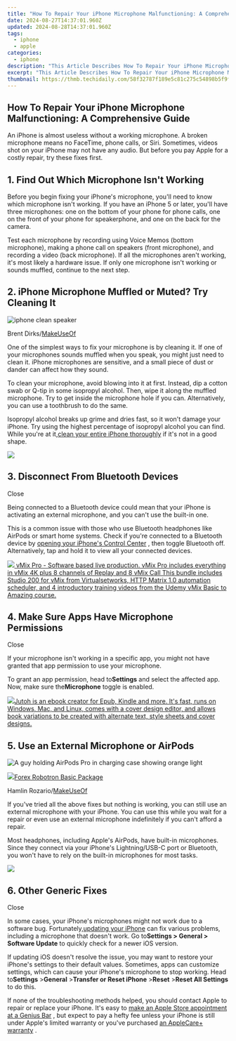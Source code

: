 ```yaml
---
title: "How To Repair Your iPhone Microphone Malfunctioning: A Comprehensive Guide"
date: 2024-08-27T14:37:01.960Z
updated: 2024-08-28T14:37:01.960Z
tags:
  - iphone
  - apple
categories:
  - iphone
description: "This Article Describes How To Repair Your iPhone Microphone Malfunctioning: A Comprehensive Guide"
excerpt: "This Article Describes How To Repair Your iPhone Microphone Malfunctioning: A Comprehensive Guide"
thumbnail: https://thmb.techidaily.com/58f32787f189e5c81c275c54898b5f9f19257cc09edc660acfbd429a0158f5b0.jpg
---
```


## How To Repair Your iPhone Microphone Malfunctioning: A Comprehensive Guide

 An iPhone is almost useless without a working microphone. A broken microphone means no FaceTime, phone calls, or Siri. Sometimes, videos shot on your iPhone may not have any audio. But before you pay Apple for a costly repair, try these fixes first.

## 1\. Find Out Which Microphone Isn't Working

 Before you begin fixing your iPhone's microphone, you'll need to know which microphone isn't working. If you have an iPhone 5 or later, you'll have three microphones: one on the bottom of your phone for phone calls, one on the front of your phone for speakerphone, and one on the back for the camera.

 Test each microphone by recording using Voice Memos (bottom microphone), making a phone call on speakers (front microphone), and recording a video (back microphone). If all the microphones aren't working, it's most likely a hardware issue. If only one microphone isn't working or sounds muffled, continue to the next step.

## 2\. iPhone Microphone Muffled or Muted? Try Cleaning It

![iphone clean speaker](https://static1.makeuseofimages.com/wordpress/wp-content/uploads/wm/2024/01/iphone-clean-speaker.jpg)

 Brent Dirks/[MakeUseOf](https://www.makeuseof.com/author/brentdirks/)

 One of the simplest ways to fix your microphone is by cleaning it. If one of your microphones sounds muffled when you speak, you might just need to clean it. iPhone microphones are sensitive, and a small piece of dust or dander can affect how they sound.

 To clean your microphone, avoid blowing into it at first. Instead, dip a cotton swab or Q-tip in some isopropyl alcohol. Then, wipe it along the muffled microphone. Try to get inside the microphone hole if you can. Alternatively, you can use a toothbrush to do the same.

 Isopropyl alcohol breaks up grime and dries fast, so it won't damage your iPhone. Try using the highest percentage of isopropyl alcohol you can find. While you're at it,[clean your entire iPhone thoroughly](https://www.makeuseof.com/tag/clean-iphone-guide/) if it's not in a good shape.

<!-- affiliate ads begin -->
<a href="https://shop.copernic.com/order/checkout.php?PRODS=41033095&QTY=1&AFFILIATE=108875&CART=1"><img src="https://secure.2checkout.com/images/merchant/8d30aa96e72440759f74bd2306c1fa3d/Copernic-2023-Affiliate-728x90-Advanced-3YR.png" border="0"></a>
<!-- affiliate ads end -->
## 3\. Disconnect From Bluetooth Devices

Close

 Being connected to a Bluetooth device could mean that your iPhone is activating an external microphone, and you can't use the built-in one.

 This is a common issue with those who use Bluetooth headphones like AirPods or smart home systems. Check if you're connected to a Bluetooth device by [opening your iPhone's Control Center](https://www.makeuseof.com/how-to-use-customize-control-center-iphone/) , then toggle Bluetooth off. Alternatively, tap and hold it to view all your connected devices.

<!-- affiliate ads begin -->
<a href="https://secure.2checkout.com/order/checkout.php?PRODS=30901410&QTY=1&AFFILIATE=108875&CART=1"> <img src="https://secure.avangate.com/images/merchant/ce9a6fb2becc2d235e62b125e9260102/products/copy_1_copy_vMixCallScreenshot1-large.jpg" border="0"> vMix Pro - Software based live production. vMix Pro includes everything in vMix 4K plus 8 channels of Replay and 8 vMix Call 
This bundle includes Studio 200 for vMix from Virtualsetworks, HTTP Matrix 1.0 automation scheduler, and 4 introductory training videos from the Udemy vMix Basic to Amazing course. </a>
<!-- affiliate ads end -->
## 4\. Make Sure Apps Have Microphone Permissions

Close

 If your microphone isn't working in a specific app, you might not have granted that app permission to use your microphone.

 To grant an app permission, head to**Settings** and select the affected app. Now, make sure the**Microphone** toggle is enabled.

<!-- affiliate ads begin -->
<a href="https://secure.2checkout.com/order/checkout.php?PRODS=4694919&QTY=1&AFFILIATE=108875&CART=1"><img src="https://secure.avangate.com/images/merchant/bccefcc1b1eee9eca3ae4f5c1a281482/products/jutoh-logo-1200x1600.jpg" border="0">Jutoh is an ebook creator for Epub, Kindle and more. It's fast, runs on Windows, Mac, and Linux, comes with a cover design editor, and allows book variations to be created with alternate text, style sheets and cover designs. </a>
<!-- affiliate ads end -->
## 5\. Use an External Microphone or AirPods

![A guy holding AirPods Pro in charging case showing orange light](https://static1.makeuseofimages.com/wordpress/wp-content/uploads/wm/2024/02/a-guy-holding-airpods-pro-in-charging-case-showing-orange-light.jpg)

<!-- affiliate ads begin -->
<a href="https://secure.2checkout.com/order/checkout.php?PRODS=4726960&QTY=1&AFFILIATE=108875&CART=1"><img src="https://secure.avangate.com/images/merchant/5f4f7141b65a730b4efb0e0d51f63e94/products/forexrobotronbox.gif" border="0">Forex Robotron Basic Package</a>
<!-- affiliate ads end -->
 Hamlin Rozario/[MakeUseOf](https://www.makeuseof.com/author/hamlin-rozario/)

 If you've tried all the above fixes but nothing is working, you can still use an external microphone with your iPhone. You can use this while you wait for a repair or even use an external microphone indefinitely if you can't afford a repair.

 Most headphones, including Apple's AirPods, have built-in microphones. Since they connect via your iPhone's Lightning/USB-C port or Bluetooth, you won't have to rely on the built-in microphones for most tasks.

<!-- affiliate ads begin -->
<a href="https://secure.2checkout.com/order/checkout.php?PRODS=3727260&QTY=1&AFFILIATE=108875&CART=1"><img src="http://www.aiseesoft.com/avangate/30p/banner.jpg" border="0"></a>
<!-- affiliate ads end -->
## 6\. Other Generic Fixes

Close

 In some cases, your iPhone's microphones might not work due to a software bug. Fortunately,[updating your iPhone](https://www.makeuseof.com/tag/update-iphone-ios-apps-data/) can fix various problems, including a microphone that doesn't work. Go to**Settings > General > Software Update** to quickly check for a newer iOS version.

 If updating iOS doesn't resolve the issue, you may want to restore your iPhone's settings to their default values. Sometimes, apps can customize settings, which can cause your iPhone's microphone to stop working. Head to**Settings** \>**General** \>**Transfer or Reset iPhone** \>**Reset** \>**Reset All Settings** to do this.

 If none of the troubleshooting methods helped, you should contact Apple to repair or replace your iPhone. It's easy to [make an Apple Store appointment at a Genius Bar](https://www.makeuseof.com/apple-store-appointment-genius-bar/) , but expect to pay a hefty fee unless your iPhone is still under Apple's limited warranty or you've purchased [an AppleCare+ warranty](https://www.makeuseof.com/tag/applecare-what-are-your-options-is-it-really-worth-it/) .

<ins class="adsbygoogle"
     style="display:block"
     data-ad-format="autorelaxed"
     data-ad-client="ca-pub-7571918770474297"
     data-ad-slot="1223367746"></ins>



<ins class="adsbygoogle"
     style="display:block"
     data-ad-client="ca-pub-7571918770474297"
     data-ad-slot="8358498916"
     data-ad-format="auto"
     data-full-width-responsive="true"></ins>


